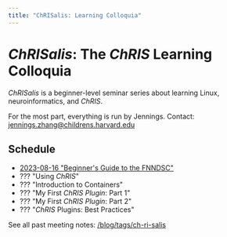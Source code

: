 ```yaml
---
title: "ChRISalis: Learning Colloquia"
---
```


# _ChRISalis_: The _ChRIS_ Learning Colloquia

_ChRISalis_ is a beginner-level seminar series about learning Linux, neuroinformatics, and _ChRIS_.

For the most part, everything is run by Jennings. Contact: jennings.zhang@childrens.harvard.edu

## Schedule

- [2023-08-16 "Beginner's Guide to the FNNDSC"](/blog/2023/08/16/beginner-fnndsc)
- ??? "Using _ChRIS_"
- ??? "Introduction to Containers"
- ??? "My First _ChRIS Plugin_: Part 1"
- ??? "My First _ChRIS Plugin_: Part 2"
- ??? "_ChRIS_ Plugins: Best Practices"

See all past meeting notes: [/blog/tags/ch-ri-salis](/blog/tags/ch-ri-salis)
